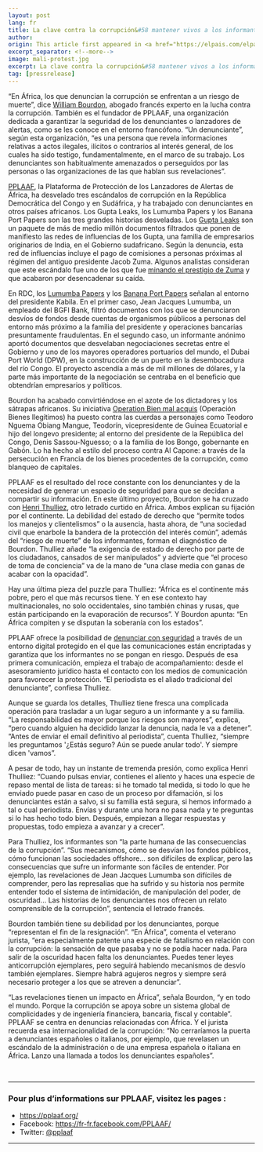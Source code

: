 ```yaml
---
layout: post
lang: fr
title: La clave contra la corrupción&#58 mantener vivos a los informantes
author: 
origin: This article first appeared in <a href="https://elpais.com/elpais/2018/08/14/planeta_futuro/1534243683_087704.html" target="_blank">El Pais</a>
excerpt_separator: <!--more-->
image: mali-protest.jpg
excerpt: La clave contra la corrupción&#58 mantener vivos a los informantes La plataforma PPAAF se dedica a garantizar la defensa de los denunciantes de casos corrupción en África con el fin de animar a más personas a desvelar asuntos turbios y mejorar la gobernanza
tag: [pressrelease]
---
```


“En África, los que denuncian la corrupción se enfrentan a un riesgo de muerte”, dice [William Bourdon](http://www.william-bourdon.fr/), abogado francés experto en la lucha contra la corrupción. También es el fundador de PPLAAF, una organización dedicada a garantizar la seguridad de los denunciantes o lanzadores de alertas, como se les conoce en el entorno francófono. “Un denunciante”, según esta organización, “es una persona que revela informaciones relativas a actos ilegales, ilícitos o contrarios al interés general, de los cuales ha sido testigo, fundamentalmente, en el marco de su trabajo. Los denunciantes son habitualmente amenazados o perseguidos por las personas o las organizaciones de las que hablan sus revelaciones”.


[PPLAAF](https://pplaaf.org/fr/), la Plataforma de Protección de los Lanzadores de Alertas de África, ha desvelado tres escándalos de corrupción en la República Democrática del Congo y en Sudáfrica, y ha trabajado con denunciantes en otros países africanos. Los Gupta Leaks, los Lumumba Papers y los Banana Port Papers son las tres grandes historias desveladas. Los [Gupta Leaks](https://pplaaf.org/fr/cases/state-capture.html) son un paquete de más de medio millón documentos filtrados que ponen de manifiesto las redes de influencias de los Gupta, una familia de empresarios originarios de India, en el Gobierno sudafricano. Según la denuncia, esta red de influencias incluye el pago de comisiones a personas próximas al régimen del antiguo presidente Jacob Zuma. Algunos analistas consideran que este escándalo fue uno de los que fue [minando el prestigio de Zuma](https://www.bbc.com/news/world-africa-22513410) y que acabaron por desencadenar su caída.

En RDC, los [Lumumba Papers](https://pplaaf.org/fr/cases/the-lumumba-papers.html) y los [Banana Port Papers](http://bananaportpapers.info/) señalan al entorno del presidente Kabila. En el primer caso, Jean Jacques Lumumba, un empleado del BGFI Bank, filtró documentos con los que se denunciaron desvíos de fondos desde cuentas de organismos públicos a personas del entorno más próximo a la familia del presidente y operaciones bancarias presuntamente fraudulentas. En el segundo caso, un informante anónimo aportó documentos que desvelaban negociaciones secretas entre el Gobierno y uno de los mayores operadores portuarios del mundo, el Dubai Port World (DPW), en la construcción de un puerto en la desembocadura del río Congo. El proyecto ascendía a más de mil millones de dólares, y la parte más importante de la negociación se centraba en el beneficio que obtendrían empresarios y políticos. 

Bourdon ha acabado convirtiéndose en el azote de los dictadores y los sátrapas africanos. Su iniciativa [Operation Bien mal acquis](http://www.lepoint.fr/societe/les-principales-etapes-de-l-affaire-des-biens-mal-acquis-27-10-2017-2167890_23.php) (Operación Bienes Ilegítimos) ha puesto contra las cuerdas a personajes como Teodoro Nguema Obiang Mangue, Teodorín, vicepresidente de Guinea Ecuatorial e hijo del longevo presidente; al entorno del presidente de la República del Congo, Denis Sassou-Nguesso; o a la familia de los Bongo, gobernante en Gabón. Lo ha hecho al estilo del proceso contra Al Capone: a través de la persecución en Francia de los bienes procedentes de la corrupción, como blanqueo de capitales.


PPLAAF es el resultado del roce constante con los denunciantes y de la necesidad de generar un espacio de seguridad para que se decidan a compartir su información. En este último proyecto, Bourdon se ha cruzado con [Henri Thulliez](https://twitter.com/henrithulliez?lang=es), otro letrado curtido en África. Ambos explican su fijación por el continente. La debilidad del estado de derecho que “permite todos los manejos y clientelismos” o la ausencia, hasta ahora, de “una sociedad civil que enarbole la bandera de la protección del interés común”, además del “riesgo de muerte” de los informantes, forman el diagnóstico de Bourdon. Thulliez añade “la exigencia de estado de derecho por parte de los ciudadanos, cansados de ser manipulados” y advierte que “el proceso de toma de conciencia” va de la mano de “una clase media con ganas de acabar con la opacidad”.

Hay una última pieza del puzzle para Thulliez: “África es el continente más pobre, pero el que más recursos tiene. Y en ese contexto hay multinacionales, no solo occidentales, sino también chinas y rusas, que están participando en la evaporación de recursos”. Y Bourdon apunta: “En África compiten y se disputan la soberanía con los estados”.

PPLAAF ofrece la posibilidad de [denunciar con seguridad](https://pplaaf.org/fr/send-us-info.html) a través de un entorno digital protegido en el que las comunicaciones están encriptadas y garantiza que los informantes no se pongan en riesgo. Después de esa primera comunicación, empieza el trabajo de acompañamiento: desde el asesoramiento jurídico hasta el contacto con los medios de comunicación para favorecer la protección. “El periodista es el aliado tradicional del denunciante”, confiesa Thulliez.

Aunque se guarda los detalles, Thulliez tiene fresca una complicada operación para trasladar a un lugar seguro a un informante y a su familia. “La responsabilidad es mayor porque los riesgos son mayores”, explica, “pero cuando alguien ha decidido lanzar la denuncia, nada le va a detener”. “Antes de enviar el email definitivo al periodista”, cuenta Thulliez, “siempre les preguntamos '¿Estás seguro? Aún se puede anular todo'. Y siempre dicen 'vamos”.

A pesar de todo, hay un instante de tremenda presión, como explica Henri Thulliez: “Cuando pulsas enviar, contienes el aliento y haces una especie de repaso mental de lista de tareas: si he tomado tal medida, si todo lo que he enviado puede pasar en caso de un proceso por difamación, si los denunciantes están a salvo, si su familia está segura, si hemos informado a tal o cual periodista. Envías y durante una hora no pasa nada y te preguntas si lo has hecho todo bien. Después, empiezan a llegar respuestas y propuestas, todo empieza a avanzar y a crecer”.


Para Thulliez, los informantes son “la parte humana de las consecuencias de la corrupción”. “Sus  mecanismos, cómo se desvían los fondos públicos, cómo funcionan las sociedades offshore... son difíciles de explicar, pero las consecuencias que sufre un informante son fáciles de entender. Por ejemplo, las revelaciones de Jean Jacques Lumumba son difíciles de comprender, pero las represalias que ha sufrido y su historia nos permite entender todo el sistema de intimidación, de manipulación del poder, de oscuridad... Las historias de los denunciantes nos ofrecen un relato comprensible de la corrupción”, sentencia el letrado francés.

Bourdon también tiene su debilidad por los denunciantes, porque “representan el fin de la resignación”. “En África”, comenta el veterano jurista, “era especialmente patente una especie de fatalismo en relación con la corrupción: la sensación de que pasaba y no se podía hacer nada. Para salir de la oscuridad hacen falta los denunciantes. Puedes tener leyes anticorrupción ejemplares, pero seguirá habiendo mecanismos de desvío también ejemplares. Siempre habrá agujeros negros y siempre será necesario proteger a los que se atreven a denunciar”.

“Las revelaciones tienen un impacto en África”, señala Bourdon, “y en todo el mundo. Porque la corrupción se apoya sobre un sistema global de complicidades y de ingeniería financiera, bancaria, fiscal y contable”. PPLAAF se centra en denuncias relacionadas con África. Y el jurista recuerda esa internacionalidad de la corrupción: “No cerraríamos la puerta a denunciantes españoles o italianos, por ejemplo, que revelasen un escándalo de la administración o de una empresa española o italiana en África. Lanzo una llamada a todos los denunciantes españoles”.

<br>

--------

### Pour plus d’informations sur PPLAAF, visitez les pages :
- <https://pplaaf.org/>
- Facebook: <https://fr-fr.facebook.com/PPLAAF/>
- Twitter: [@pplaaf](https://twitter.com/pplaaf)

--------------

